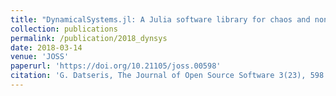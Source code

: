 ```yaml
---
title: "DynamicalSystems.jl: A Julia software library for chaos and nonlinear dynamics."
collection: publications
permalink: /publication/2018_dynsys
date: 2018-03-14
venue: 'JOSS'
paperurl: 'https://doi.org/10.21105/joss.00598'
citation: 'G. Datseris, The Journal of Open Source Software 3(23), 598 (2018)'
---
```

